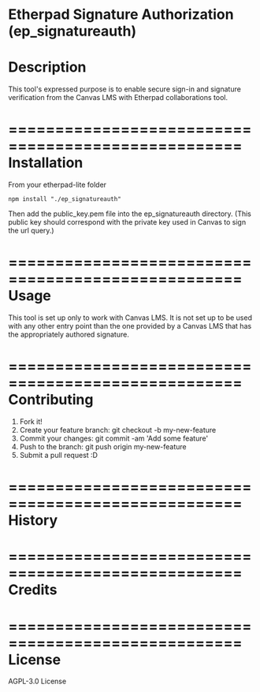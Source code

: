 Etherpad Signature Authorization (ep_signatureauth)
===================================================

Description
===================================================

This tool's expressed purpose is to
enable secure sign-in and signature verification
from the Canvas LMS with Etherpad collaborations tool.

===================================================
Installation
===================================================

  From your etherpad-lite folder

    npm install "./ep_signatureauth"

  Then add the public_key.pem file into the ep_signatureauth
  directory. (This public key should correspond with
  the private key used in Canvas to sign the url query.)

===================================================
Usage
===================================================

  This tool is set up only to work with Canvas LMS.
  It is not set up to be used with any other entry point
  than the one provided by a Canvas LMS that has the
  appropriately authored signature.

===================================================
Contributing
===================================================

  1. Fork it!
  2. Create your feature branch: git checkout -b my-new-feature
  3. Commit your changes: git commit -am 'Add some feature'
  4. Push to the branch: git push origin my-new-feature
  5. Submit a pull request :D

===================================================
History
===================================================

===================================================
Credits
===================================================

===================================================
License
===================================================
  AGPL-3.0 License
